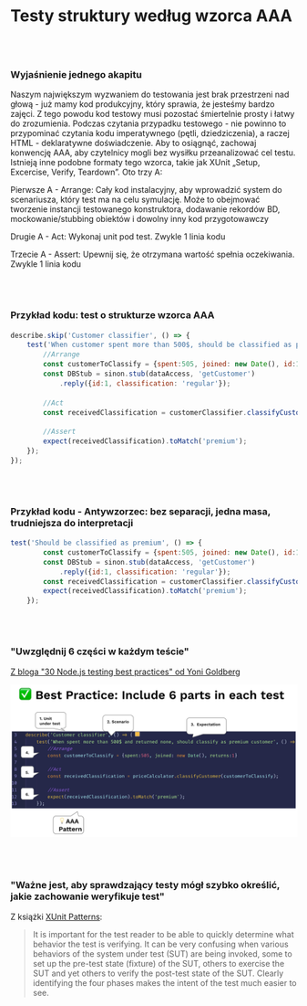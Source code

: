 # Testy struktury według wzorca AAA

<br/><br/>

### Wyjaśnienie jednego akapitu
Naszym największym wyzwaniem do testowania jest brak przestrzeni nad głową - już mamy kod produkcyjny, który sprawia, że jesteśmy bardzo zajęci. Z tego powodu kod testowy musi pozostać śmiertelnie prosty i łatwy do zrozumienia. Podczas czytania przypadku testowego - nie powinno to przypominać czytania kodu imperatywnego (pętli, dziedziczenia), a raczej HTML - deklaratywne doświadczenie. Aby to osiągnąć, zachowaj konwencję AAA, aby czytelnicy mogli bez wysiłku przeanalizować cel testu. Istnieją inne podobne formaty tego wzorca, takie jak XUnit „Setup, Excercise, Verify, Teardown”. Oto trzy A:

Pierwsze A - Arrange: Cały kod instalacyjny, aby wprowadzić system do scenariusza, który test ma na celu symulację. Może to obejmować tworzenie instancji testowanego konstruktora, dodawanie rekordów BD, mockowanie/stubbing obiektów i dowolny inny kod przygotowawczy

Drugie A - Act: Wykonaj unit pod test. Zwykle 1 linia kodu

Trzecie A - Assert: Upewnij się, że otrzymana wartość spełnia oczekiwania. Zwykle 1 linia kodu


<br/><br/>

### Przykład kodu: test o strukturze wzorca AAA
```javascript
describe.skip('Customer classifier', () => {
    test('When customer spent more than 500$, should be classified as premium', () => {
        //Arrange
        const customerToClassify = {spent:505, joined: new Date(), id:1}
        const DBStub = sinon.stub(dataAccess, 'getCustomer')
            .reply({id:1, classification: 'regular'});

        //Act
        const receivedClassification = customerClassifier.classifyCustomer(customerToClassify);

        //Assert
        expect(receivedClassification).toMatch('premium');
    });
});
```

<br/><br/>

### Przykład kodu - Antywzorzec: bez separacji, jedna masa, trudniejsza do interpretacji
```javascript
test('Should be classified as premium', () => {
        const customerToClassify = {spent:505, joined: new Date(), id:1}
        const DBStub = sinon.stub(dataAccess, 'getCustomer')
            .reply({id:1, classification: 'regular'});
        const receivedClassification = customerClassifier.classifyCustomer(customerToClassify);
        expect(receivedClassification).toMatch('premium');
    });
```

<br/><br/>

###  "Uwzględnij 6 części w każdym teście"

 [Z bloga "30 Node.js testing best practices" od Yoni Goldberg](https://medium.com/@me_37286/yoni-goldberg-javascript-nodejs-testing-best-practices-2b98924c9347)

 ![Przykład raportu testu](/assets/images/6-parts-in-test.jpg "A test report example")

<br/><br/>

### "Ważne jest, aby sprawdzający testy mógł szybko określić, jakie zachowanie weryfikuje test"
Z książki [XUnit Patterns](http://xunitpatterns.com/Four%20Phase%20Test.html):

> It is important for the test reader to be able to quickly determine what behavior the test is verifying. It can be very confusing when various behaviors of the system under test (SUT) are being invoked, some to set up the pre-test state (fixture) of the SUT, others to exercise the SUT and yet others to verify the post-test state of the SUT. Clearly identifying the four phases makes the intent of the test much easier to see.
